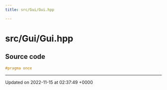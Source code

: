 ```yaml
---
title: src/Gui/Gui.hpp

---
```


# src/Gui/Gui.hpp






## Source code

```cpp
#pragma once
```


-------------------------------

Updated on 2022-11-15 at 02:37:49 +0000
